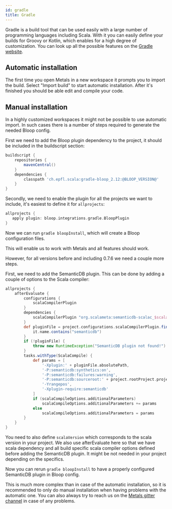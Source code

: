 ```yaml
---
id: gradle
title: Gradle
---
```


Gradle is a build tool that can be used easily with a large number of
programming languages including Scala. With it you can easily define your builds
for Groovy or Kotlin, which enables for a high degree of customization. You can
look up all the possible features on the [Gradle website](https://gradle.org/).

## Automatic installation

The first time you open Metals in a new workspace it prompts you to import the
build. Select "Import build" to start automatic installation. After it's
finished you should be able edit and compile your code.

## Manual installation

In a highly customized workspaces it might not be possible to use automatic
import. In such cases there is a number of steps required to generate the needed
Bloop config.

First we need to add the Bloop plugin dependency to the project, it should be
included in the buildscript section:

```groovy
buildscript {
    repositories {
        mavenCentral()
    }
    dependencies {
        classpath 'ch.epfl.scala:gradle-bloop_2.12:@BLOOP_VERSION@'
    }
}
```

Secondly, we need to enable the plugin for all the projects we want to include,
it's easiest to define it for `allprojects`:

```groovy
allprojects {
   apply plugin: bloop.integrations.gradle.BloopPlugin
}
```

Now we can run `gradle bloopInstall`, which will create a Bloop configuration
files.

This will enable us to work with Metals and all features should work.

However, for all versions before and including 0.7.6 we need a couple more
steps.

First, we need to add the SemanticDB plugin. This can be done by adding a couple
of options to the Scala compiler:

```groovy
allprojects {
    afterEvaluate {
        configurations {
            scalaCompilerPlugin
        }
        dependencies {
            scalaCompilerPlugin "org.scalameta:semanticdb-scalac_$scalaVersion:@SCALAMETA_VERSION@"
        }
        def pluginFile = project.configurations.scalaCompilerPlugin.find {
            it.name.contains("semanticdb")
        }
        if (!pluginFile) {
            throw new RuntimeException("SemanticDB plugin not found!")
        }
        tasks.withType(ScalaCompile) {
            def params = [
                '-Xplugin:' + pluginFile.absolutePath,
                '-P:semanticdb:synthetics:on',
                '-P:semanticdb:failures:warning',
                '-P:semanticdb:sourceroot:' + project.rootProject.projectDir,
                '-Yrangepos',
                '-Xplugin-require:semanticdb'
            ]
            if (scalaCompileOptions.additionalParameters)
                scalaCompileOptions.additionalParameters += params
            else
                scalaCompileOptions.additionalParameters = params
        }
    }
}
```

You need to also define `scalaVersion` which corresponds to the scala version in
your project. We also use afterEvaluate here so that we have scala dependency
and all build specific scala compiler options defined before adding the
SemanticDB plugin. It might be not needed in your project depending on the
specifics.

Now you can rerun `gradle bloopInstall` to have a properly configured SemanticDB
plugin in Bloop config.

This is much more complex than in case of the automatic installation, so it is
recommended to only do manual installation when having problems with the
automatic one. You can also always try to reach us on the
[Metals gitter channel](https://gitter.im/scalameta/metals) in case of any
problems.
